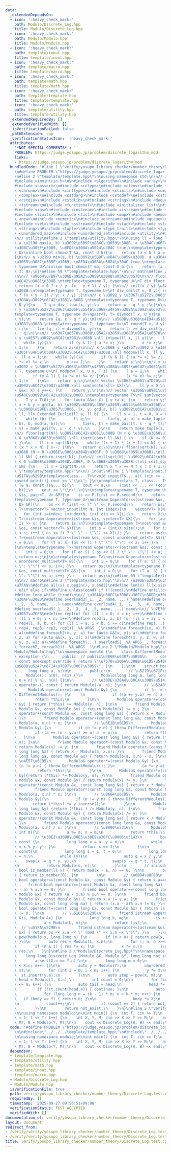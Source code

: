 ```yaml
---
data:
  _extendedDependsOn:
  - icon: ':heavy_check_mark:'
    path: Modulo/Discrete_Log.hpp
    title: Modulo/Discrete_Log.hpp
  - icon: ':heavy_check_mark:'
    path: Modulo/Modulo.hpp
    title: Modulo/Modulo.hpp
  - icon: ':heavy_check_mark:'
    path: template/inout.hpp
    title: template/inout.hpp
  - icon: ':heavy_check_mark:'
    path: template/macro.hpp
    title: template/macro.hpp
  - icon: ':heavy_check_mark:'
    path: template/math.hpp
    title: template/math.hpp
  - icon: ':heavy_check_mark:'
    path: template/template.hpp
    title: template/template.hpp
  - icon: ':heavy_check_mark:'
    path: template/utility.hpp
    title: template/utility.hpp
  _extendedRequiredBy: []
  _extendedVerifiedWith: []
  _isVerificationFailed: false
  _pathExtension: cpp
  _verificationStatusIcon: ':heavy_check_mark:'
  attributes:
    '*NOT_SPECIAL_COMMENTS*': ''
    PROBLEM: https://judge.yosupo.jp/problem/discrete_logarithm_mod
    links:
    - https://judge.yosupo.jp/problem/discrete_logarithm_mod
  bundledCode: "#line 1 \"verify/yosupo_library_checker/number_theory/Discrete_Log.test.cpp\"\
    \n#define PROBLEM \"https://judge.yosupo.jp/problem/discrete_logarithm_mod\"\n\
    \n#line 2 \"template/template.hpp\"\n\nusing namespace std;\n\n// intrinstic\n\
    #include <immintrin.h>\n\n#include <algorithm>\n#include <array>\n#include <bitset>\n\
    #include <cassert>\n#include <cctype>\n#include <cfenv>\n#include <cfloat>\n#include\
    \ <chrono>\n#include <cinttypes>\n#include <climits>\n#include <cmath>\n#include\
    \ <complex>\n#include <cstdarg>\n#include <cstddef>\n#include <cstdint>\n#include\
    \ <cstdio>\n#include <cstdlib>\n#include <cstring>\n#include <deque>\n#include\
    \ <fstream>\n#include <functional>\n#include <initializer_list>\n#include <iomanip>\n\
    #include <ios>\n#include <iostream>\n#include <istream>\n#include <iterator>\n\
    #include <limits>\n#include <list>\n#include <map>\n#include <memory>\n#include\
    \ <new>\n#include <numeric>\n#include <ostream>\n#include <queue>\n#include <random>\n\
    #include <set>\n#include <sstream>\n#include <stack>\n#include <streambuf>\n#include\
    \ <string>\n#include <tuple>\n#include <type_traits>\n#include <typeinfo>\n#include\
    \ <unordered_map>\n#include <unordered_set>\n#include <utility>\n#include <vector>\n\
    \n// utility\n#line 2 \"template/utility.hpp\"\n\nusing ll = long long;\n\n//\
    \ a \u2190 max(a, b) \u3092\u5B9F\u884C\u3059\u308B. a \u304C\u66F4\u65B0\u3055\
    \u308C\u305F\u3089, \u8FD4\u308A\u5024\u304C true.\ntemplate<typename T, typename\
    \ U>\ninline bool chmax(T &a, const U b){\n    return (a < b ? a = b, 1: 0);\n\
    }\n\n// a \u2190 min(a, b) \u3092\u5B9F\u884C\u3059\u308B. a \u304C\u66F4\u65B0\
    \u3055\u308C\u305F\u3089, \u8FD4\u308A\u5024\u304C true.\ntemplate<typename T,\
    \ typename U>\ninline bool chmin(T &a, const U b){\n    return (a > b ? a = b,\
    \ 1: 0);\n}\n#line 59 \"template/template.hpp\"\n\n// math\n#line 2 \"template/math.hpp\"\
    \n\n// \u9664\u7B97\u306B\u95A2\u3059\u308B\u95A2\u6570\n\n// floor(x / y) \u3092\
    \u6C42\u3081\u308B.\ntemplate<typename T, typename U>\nT div_floor(T x, U y){\
    \ return (x > 0 ? x / y: (x - y + 1) / y); }\n\n// ceil(x / y) \u3092\u6C42\u3081\
    \u308B.\ntemplate<typename T, typename U>\nT div_ceil(T x, U y){ return (x > 0\
    \ ? (x + y - 1) / y: x / y) ;}\n\n// x \u3092 y \u3067\u5272\u3063\u305F\u4F59\
    \u308A\u3092\u6C42\u3081\u308B.\ntemplate<typename T, typename U>\nT mod(T x,\
    \ U y){\n    T q = div_floor(x, y);\n    return x - q * y ;\n}\n\n// x \u3092\
    \ y \u3067\u5272\u3063\u305F\u5546\u3068\u4F59\u308A\u3092\u6C42\u3081\u308B.\n\
    template<typename T, typename U>\npair<T, T> divmod(T x, U y){\n    T q = div_floor(x,\
    \ y);\n    return {q, x - q * y};\n}\n\n// \u56DB\u6368\u4E94\u5165\u3092\u6C42\
    \u3081\u308B.\ntemplate<typename T, typename U>\nT round(T x, U y){\n    T q,\
    \ r;\n    tie (q, r) = divmod(x, y);\n    return (r >= div_ceil(y, 2)) ? q + 1\
    \ : q;\n}\n\n// \u6307\u6570\u306B\u95A2\u3059\u308B\u95A2\u6570\n\n// x \u306E\
    \ y \u4E57\u3092\u6C42\u3081\u308B.\nll intpow(ll x, ll y){\n    ll a = 1;\n \
    \   while (y){\n        if (y & 1) { a *= x; }\n        x *= x;\n        y >>=\
    \ 1;\n    }\n    return a;\n}\n\n// x \u306E y \u4E57\u3092 z \u3067\u5272\u3063\
    \u305F\u4F59\u308A\u3092\u6C42\u3081\u308B.\nll modpow(ll x, ll y, ll z){\n  \
    \  ll a = 1;\n    while (y){\n        if (y & 1) { (a *= x) %= z; }\n        (x\
    \ *= x) %= z;\n        y >>= 1;\n    }\n    return a;\n}\n\n// x \u306E y \u4E57\
    \u3092 z \u3067\u5272\u3063\u305F\u4F59\u308A\u3092\u6C42\u3081\u308B.\ntemplate<typename\
    \ T, typename U>\nT modpow(T x, U y, T z) {\n    T a = 1;\n    while (y) {\n \
    \       if (y & 1) { (a *= x) %= z; }\n\n        (x *= x) %= z;\n        y >>=\
    \ 1;\n    }\n\n    return a;\n}\n\n// vector \u306E\u8981\u7D20\u306E\u7DCF\u548C\
    \u3092\u6C42\u3081\u308B.\nll sum(vector<ll> &X){\n    ll y = 0;\n    for (auto\
    \ &&x: X) { y+=x; }\n    return y;\n}\n\n// vector \u306E\u8981\u7D20\u306E\u7DCF\
    \u548C\u3092\u6C42\u3081\u308B.\ntemplate<typename T>\nT sum(vector<T> &X){\n\
    \    T y = T(0);\n    for (auto &&x: X) { y += x; }\n    return y;\n}\n\n// a\
    \ x + b y = gcd(a, b) \u3092\u6E80\u305F\u3059\u6574\u6570\u306E\u7D44 (a, b)\
    \ \u306B\u5BFE\u3057\u3066, (x, y, gcd(a, b)) \u3092\u6C42\u3081\u308B.\ntuple<ll,\
    \ ll, ll> Extended_Euclid(ll a, ll b) {\n    ll s = 1, t = 0, u = 0, v = 1;\n\
    \    while (b) {\n        ll q;\n        tie(q, a, b) = make_tuple(div_floor(a,\
    \ b), b, mod(a, b));\n        tie(s, t) = make_pair(t, s - q * t);\n        tie(u,\
    \ v) = make_pair(v, u - q * v);\n    }\n\n    return make_tuple(s, u, a);\n}\n\
    \n// floor(sqrt(N)) \u3092\u6C42\u3081\u308B (N < 0 \u306E\u3068\u304D\u306F,\
    \ 0 \u3068\u3059\u308B).\nll isqrt(const ll &N) { \n    if (N <= 0) { return 0;\
    \ }\n\n    ll x = sqrt(N);\n    while ((x + 1) * (x + 1) <= N) { x++; }\n    while\
    \ (x * x > N) { x--; }\n\n    return x;\n}\n\n// floor(sqrt(N)) \u3092\u6C42\u3081\
    \u308B (N < 0 \u306E\u3068\u304D\u306F, 0 \u3068\u3059\u308B).\nll floor_sqrt(const\
    \ ll &N) { return isqrt(N); }\n\n// ceil(sqrt(N)) \u3092\u6C42\u3081\u308B (N\
    \ < 0 \u306E\u3068\u304D\u306F, 0 \u3068\u3059\u308B).\nll ceil_sqrt(const ll\
    \ &N) {\n    ll x = isqrt(N);\n    return x * x == N ? x : x + 1;\n}\n#line 62\
    \ \"template/template.hpp\"\n\n// inout\n#line 1 \"template/inout.hpp\"\n// \u5165\
    \u51FA\u529B\ntemplate<class... T>\nvoid input(T&... a){ (cin >> ... >> a); }\n\
    \nvoid print(){ cout << \"\\n\"; }\n\ntemplate<class T, class... Ts>\nvoid print(const\
    \ T& a, const Ts&... b){\n    cout << a;\n    (cout << ... << (cout << \" \",\
    \ b));\n    cout << \"\\n\";\n}\n\ntemplate<typename T, typename U>\nistream &operator>>(istream\
    \ &is, pair<T, U> &P){\n    is >> P.first >> P.second;\n    return is;\n}\n\n\
    template<typename T, typename U>\nostream &operator<<(ostream &os, const pair<T,\
    \ U> &P){\n    os << P.first << \" \" << P.second;\n    return os;\n}\n\ntemplate<typename\
    \ T>\nvector<T> vector_input(int N, int index){\n    vector<T> X(N+index);\n \
    \   for (int i=index; i<index+N; i++) cin >> X[i];\n    return X;\n}\n\ntemplate<typename\
    \ T>\nistream &operator>>(istream &is, vector<T> &X){\n    for (auto &x: X) {\
    \ is >> x; }\n    return is;\n}\n\ntemplate<typename T>\nostream &operator<<(ostream\
    \ &os, const vector<T> &X){\n    int s = (int)X.size();\n    for (int i = 0; i\
    \ < s; i++) { os << (i ? \" \" : \"\") << X[i]; }\n    return os;\n}\n\ntemplate<typename\
    \ T>\nostream &operator<<(ostream &os, const unordered_set<T> &S){\n    int i\
    \ = 0;\n    for (T a: S) {os << (i ? \" \": \"\") << a; i++;}\n    return os;\n\
    }\n\ntemplate<typename T>\nostream &operator<<(ostream &os, const set<T> &S){\n\
    \    int i = 0;\n    for (T a: S) { os << (i ? \" \": \"\") << a; i++; }\n   \
    \ return os;\n}\n\ntemplate<typename T>\nostream &operator<<(ostream &os, const\
    \ unordered_multiset<T> &S){\n    int i = 0;\n    for (T a: S) { os << (i ? \"\
    \ \": \"\") << a; i++; }\n    return os;\n}\n\ntemplate<typename T>\nostream &operator<<(ostream\
    \ &os, const multiset<T> &S){\n    int i = 0;\n    for (T a: S) { os << (i ? \"\
    \ \": \"\") << a; i++; }\n    return os;\n}\n#line 65 \"template/template.hpp\"\
    \n\n// macro\n#line 2 \"template/macro.hpp\"\n\n// \u30DE\u30AF\u30ED\u306E\u5B9A\
    \u7FA9\n#define all(x) x.begin(), x.end()\n#define len(x) ll(x.size())\n#define\
    \ elif else if\n#define unless(cond) if (!(cond))\n#define until(cond) while (!(cond))\n\
    #define loop while (true)\n\n// \u30AA\u30FC\u30D0\u30FC\u30ED\u30FC\u30C9\u30DE\
    \u30AF\u30ED\n#define overload2(_1, _2, name, ...) name\n#define overload3(_1,\
    \ _2, _3, name, ...) name\n#define overload4(_1, _2, _3, _4, name, ...) name\n\
    #define overload5(_1, _2, _3, _4, _5, name, ...) name\n\n// \u7E70\u308A\u8FD4\
    \u3057\u7CFB\n#define rep1(n) for (ll i = 0; i < n; i++)\n#define rep2(i, n) for\
    \ (ll i = 0; i < n; i++)\n#define rep3(i, a, b) for (ll i = a; i < b; i++)\n#define\
    \ rep4(i, a, b, c) for (ll i = a; i < b; i += c)\n#define rep(...) overload4(__VA_ARGS__,\
    \ rep4, rep3, rep2, rep1)(__VA_ARGS__)\n\n#define foreach1(x, a) for (auto &&x:\
    \ a)\n#define foreach2(x, y, a) for (auto &&[x, y]: a)\n#define foreach3(x, y,\
    \ z, a) for (auto &&[x, y, z]: a)\n#define foreach4(x, y, z, w, a) for (auto &&[x,\
    \ y, z, w]: a)\n#define foreach(...) overload5(__VA_ARGS__, foreach4, foreach3,\
    \ foreach2, foreach1)(__VA_ARGS__)\n#line 2 \"Modulo/Modulo.hpp\"\n\n#line 4 \"\
    Modulo/Modulo.hpp\"\n\nnamespace modulo {\n    class DifferentModulus : public\
    \ exception {\n      public: // public\u306B\u6307\u5B9A\n      const char* what()\
    \ const noexcept override { return \"\u7570\u306A\u308B\u6CD5\u540C\u58EB\u306E\
    \u56DB\u5247\u6F14\u7B97\u3067\u3059\"; }\n    };\n\n    struct Modulo {\n   \
    \     long long a, n;\n\n        public:\n        // \u521D\u671F\u5316\n    \
    \    Modulo(): a(0), n(1) {}\n        Modulo(long long a, long long n): a((a %\
    \ n + n) % n), n(n) {}\n\n        // \u30DE\u30A4\u30CA\u30B9\u5143\n        Modulo\
    \ operator-() const { return Modulo(-a, n); }\n\n        // \u52A0\u6CD5\n   \
    \     Modulo& operator+=(const Modulo &y) {\n            if (n != y.n) { throw\
    \ DifferentModulus(); }\n    \n            if ((a += y.a) >= n) a -= n;\n    \
    \        return *this;\n        }\n\n        Modulo& operator+=(const long long\
    \ &y) { return (*this) += Modulo(y, n); }\n\n        friend Modulo operator+(const\
    \ Modulo &x, const Modulo &y) { return Modulo(x) += y ; }\n        friend Modulo\
    \ operator+(const Modulo &x, const long long &a) { return x + Modulo(a, x.n);\
    \ }\n        friend Modulo operator+(const long long &a, const Modulo &x) { return\
    \ Modulo(a, x.n) + x; }\n\n        // \u6E1B\u6CD5\n        Modulo& operator-=(const\
    \ Modulo &y) {\n            if (n != y.n) { throw DifferentModulus(); }\n    \
    \        if ((a += (n - y.a)) >= n) a -= n;\n            return *this;\n     \
    \   }\n\n        Modulo& operator-=(const long long &y) { return (*this) -= Modulo(y,\
    \ n); }\n\n        friend Modulo operator-(const Modulo &x, const Modulo &y) {\
    \ return Modulo(x) -= y; }\n        friend Modulo operator-(const Modulo &x, const\
    \ long long &a) { return x - Modulo(a, x.n); }\n        friend Modulo operator-(const\
    \ long long &a, const Modulo &x) { return Modulo(a, x.n) - x; }\n\n        //\
    \ \u4E57\u6CD5\n        Modulo& operator*=(const Modulo &y) {\n            if\
    \ (n != y.n) { throw DifferentModulus(); }\n            (a *= y.a) %= n;\n   \
    \         return *this;\n        }\n\n        Modulo& operator*=(const long long\
    \ &y){return (*this) *= Modulo(y, n); }\n\n        friend Modulo operator*(const\
    \ Modulo &x, const Modulo &y) { return Modulo(x) *= y; }\n        friend Modulo\
    \ operator*(const Modulo &x, const long long &a) { return x * Modulo(a,x.n); }\n\
    \        friend Modulo operator*(const long long &a, const Modulo &x) { return\
    \ Modulo(a, x.n) * x; }\n\n        // \u9664\u6CD5\n        Modulo& operator/=(const\
    \ Modulo &y){\n            if (n != y.n) { throw DifferentModulus(); }\n     \
    \       return (*this) *= y.inverse();\n        }\n\n        Modulo& operator/=(const\
    \ long long &y) {return (*this ) /= Modulo(y, n); }\n\n        friend Modulo operator/(const\
    \ Modulo &x, const Modulo &y) { return Modulo(x) /= y; }\n        friend Modulo\
    \ operator/(const Modulo &x, const long long &a) { return x / Modulo(a, x.n);\
    \ }\n        friend Modulo operator/(const long long &a, const Modulo &x) { return\
    \ Modulo(a, x.n) / x; }\n\n        // \u9000\u5316\n        Modulo& degenerate(const\
    \ int m){\n            a %= m; n = m;\n            return *this;\n        }\n\n\
    \        // \u30E2\u30B8\u30E5\u30E9\u30FC\u9006\u5143\n        bool invertible()\
    \ const {\n            long long x = a, y = n;\n            while (y) { swap(x\
    \ = x % y, y); }\n            return x == 1;\n        }\n\n        Modulo inverse()\
    \ const{\n            long long s = 1, t = 0;\n            long long x = a, y\
    \ = n;\n            while (y){\n                auto q = x / y;\n            \
    \    swap(x -= q * y, y);\n                swap(s -= q * t, t);\n            }\n\
    \n            return Modulo(s, n);\n        }\n\n        // include?\n       \
    \ bool is_member(ll x) { return mod(x - a, n) == 0; }\n\n        bool is_zero()\
    \ { return is_member(0); }\n        \n\n        // \u6BD4\u8F03\n        friend\
    \ bool operator==(const Modulo &x, const Modulo &y) { return x.a==y.a; }\n   \
    \     friend bool operator==(const Modulo &x, const long long &a) { return (x.a\
    \ - a) % x.n == 0; }\n        friend bool operator==(const long long &a, const\
    \ Modulo &x) { return (a - x.a) % x.n == 0; }\n\n        friend bool operator!=(const\
    \ Modulo &x, const Modulo &y) { return x.a != y.a; }\n        friend bool operator!=(const\
    \ Modulo &x, const long long &a) { return (x.a - a)% x.n != 0; }\n        friend\
    \ bool operator!=(const long long &a, const Modulo &x) { return (a - x.a)% x.n\
    \ != 0; }\n\n        // \u5165\u529B\n        friend istream &operator>>(istream\
    \ &is, Modulo &x) {\n            long long b, m;\n            is >> b >> m;\n\
    \            x = Modulo(b, m);\n            return (is);\n        }\n\n      \
    \  // \u51FA\u529B\n        friend ostream &operator<<(ostream &os, const Modulo\
    \ &x) { return os << x.a << \" (mod \" << x.n << \")\"; }\n    };\n\n    Modulo\
    \ pow(Modulo x, long long n) {\n        if (n < 0) { return pow(x, -n).inverse();\
    \ }\n\n        auto res = Modulo(1, x.n);\n        for (; n; n >>= 1) {\n    \
    \        if (n & 1) { res *= x; }\n            x *= x;\n        }\n\n        return\
    \ res;\n    }\n}\n#line 2 \"Modulo/Discrete_Log.hpp\"\n\nnamespace modulo {\n\
    \    long long Discrete_Log (Modulo &X, Modulo &Y, long long not_exist = -1) {\n\
    \        assert(X.n == Y.n);\n\n        long long m = 0;\n        for (; m * m\
    \ < X.n; m++) {}\n\n        auto y = Modulo(Y);\n        unordered_set<long long>\
    \ st;\n        for (int i = 0; i < m; i++) {\n            y *= X;\n          \
    \  st.insert(y.a);\n        }\n\n        auto step = pow(X, m);\n        auto\
    \ head = Modulo(1, X.n);\n        int count = 0;\n\n        for (int k = 1; k\
    \ <= m; k++) {\n            auto tail = head;\n            head *= step;\n   \
    \         if (!st.count(head.a)) { continue; }\n\n            auto body = tail;\n\
    \            for (long long n = (k - 1) * m; n < k * m; n++) {\n             \
    \   if (body == Y) { return n; }\n\n                body *= X;\n            }\n\
    \n            count++;\n\n            if (count == 2) { return not_exist; }\n\
    \        }\n\n        return not_exist;\n    }\n}\n#line 5 \"verify/yosupo_library_checker/number_theory/Discrete_Log.test.cpp\"\
    \n\nusing namespace modulo;\n\nint main() {\n  int T; cin >> T;\n  for (int t\
    \ = 1; t <= T; t++) {\n    int X, Y, M; cin >> X >> Y >> M;\n    auto A = Modulo(X,\
    \ M), B = Modulo(Y, M);\n\n    cout << Discrete_Log(A, B) << endl;\n  }\n}\n"
  code: "#define PROBLEM \"https://judge.yosupo.jp/problem/discrete_logarithm_mod\"\
    \n\n#include\"../../../template/template.hpp\"\n#include\"../../../Modulo/Discrete_Log.hpp\"\
    \n\nusing namespace modulo;\n\nint main() {\n  int T; cin >> T;\n  for (int t\
    \ = 1; t <= T; t++) {\n    int X, Y, M; cin >> X >> Y >> M;\n    auto A = Modulo(X,\
    \ M), B = Modulo(Y, M);\n\n    cout << Discrete_Log(A, B) << endl;\n  }\n}\n"
  dependsOn:
  - template/template.hpp
  - template/utility.hpp
  - template/math.hpp
  - template/inout.hpp
  - template/macro.hpp
  - Modulo/Discrete_Log.hpp
  - Modulo/Modulo.hpp
  isVerificationFile: true
  path: verify/yosupo_library_checker/number_theory/Discrete_Log.test.cpp
  requiredBy: []
  timestamp: '2025-09-27 09:56:51+09:00'
  verificationStatus: TEST_ACCEPTED
  verifiedWith: []
documentation_of: verify/yosupo_library_checker/number_theory/Discrete_Log.test.cpp
layout: document
redirect_from:
- /verify/verify/yosupo_library_checker/number_theory/Discrete_Log.test.cpp
- /verify/verify/yosupo_library_checker/number_theory/Discrete_Log.test.cpp.html
title: verify/yosupo_library_checker/number_theory/Discrete_Log.test.cpp
---
```

